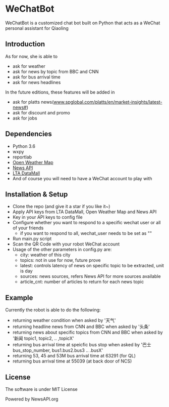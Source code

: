 # WeChatBot
WeChatBot is a customized chat bot built on Python that acts as a WeChat personal assistant for Qiaoling


## Introduction
As for now, she is able to 

- ask for weather
- ask for news by topic from BBC and CNN
- ask for bus arrival time
- ask for news headlines

In the future editions, these features will be added in

- ask for platts news(www.spglobal.com/platts/en/market-insights/latest-news#)
- ask for discount and promo
- ask for jobs

## Dependencies

- Python 3.6
- wxpy
- reportlab
- [Open Weather Map](https://rapidapi.com/community/api/open-weather-map)
- [News API](https://newsapi.org/)
- [LTA DataMall](https://www.mytransport.sg/content/mytransport/home/dataMall.html)
- And of course you will need to have a WeChat account to play with

## Installation & Setup
- Clone the repo (and give it a star if you like it~)
- Apply API keys from LTA DataMall, Open Weather Map and News API
- Key in your API keys to config file
- Configure whether you want to respond to a specific wechat user or all of your friends
    - if you want to respond to all, wechat_user needs to be set as ""
- Run main.py script
- Scan the QR Code with your robot WeChat account
- Usage of the other parameters in config.py are:
    - city: weather of this city
    - topics: not in use for now, future prove
    - latest: controls latency of news on specific topic to be extracted, unit is day
    - sources: news sources, refers News API for more sources available
    - article_cnt: number of articles to return for each news topic

## Example
Currently the robot is able to do the following:
- returning weather condition when asked by '天气'
- returning headline news from CNN and BBC when asked by '头条'
- returning news about specific topics from CNN and BBC when asked by '新闻 topic1, topic2, .. ,topicX'
- returning bus arrival time at speicfic bus stop when asked by '巴士 bus_stop_number, bus1.bus2.bus3 .. .busX'
- returning 53, 45 and 53M bus arrival time at 63291 (for QL)
- returning bus arrival time at 55039 (at back door of NCS) 
 
## License
The software is under MIT License

Powered by NewsAPI.org
 
